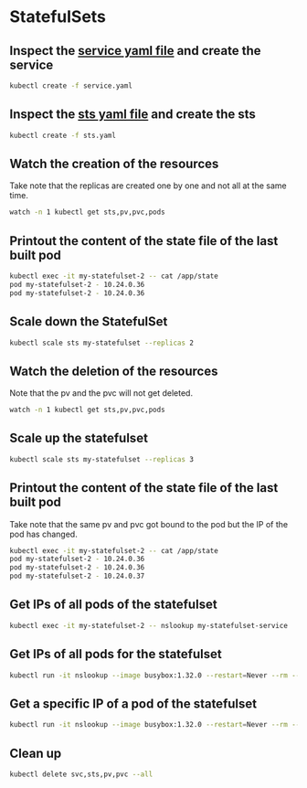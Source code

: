 # StatefulSets

## Inspect the [service yaml file](./service.yaml) and create the service

```bash
kubectl create -f service.yaml
```

## Inspect the [sts yaml file](./sts.yaml) and create the sts

```bash
kubectl create -f sts.yaml
```

## Watch the creation of the resources

Take note that the replicas are created one by one and not all at the same time.

```bash
watch -n 1 kubectl get sts,pv,pvc,pods
```

## Printout the content of the state file of the last built pod

```bash
kubectl exec -it my-statefulset-2 -- cat /app/state
pod my-statefulset-2 - 10.24.0.36
pod my-statefulset-2 - 10.24.0.36
```

## Scale down the StatefulSet

```bash
kubectl scale sts my-statefulset --replicas 2
```

## Watch the deletion of the resources

Note that the pv and the pvc will not get deleted.

```bash
watch -n 1 kubectl get sts,pv,pvc,pods
```

## Scale up the statefulset

```bash
kubectl scale sts my-statefulset --replicas 3
```

## Printout the content of the state file of the last built pod

Take note that the same pv and pvc got bound to the pod but the IP of the pod has changed. 

```bash
kubectl exec -it my-statefulset-2 -- cat /app/state
pod my-statefulset-2 - 10.24.0.36
pod my-statefulset-2 - 10.24.0.36
pod my-statefulset-2 - 10.24.0.37
```

## Get IPs of all pods of the statefulset
```bash
kubectl exec -it my-statefulset-2 -- nslookup my-statefulset-service 
```

## Get IPs of all pods for the statefulset
```bash
kubectl run -it nslookup --image busybox:1.32.0 --restart=Never --rm -- nslookup my-service
```

## Get a specific IP of a pod of the statefulset
```bash
kubectl run -it nslookup --image busybox:1.32.0 --restart=Never --rm -- nslookup my-sts-0.my-service
```

## Clean up
```bash
kubectl delete svc,sts,pv,pvc --all
```
